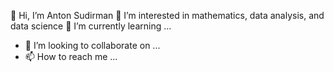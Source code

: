 👋 Hi, I’m Anton Sudirman
👀 I’m interested in mathematics, data analysis, and data science
🌱 I’m currently learning ...
- 💞️ I’m looking to collaborate on ...
- 📫 How to reach me ...
